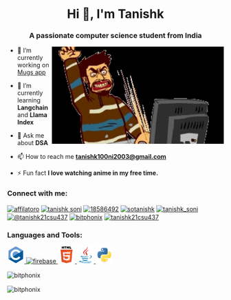 <h1 align="center">Hi 👋, I'm Tanishk</h1>
<h3 align="center">A passionate computer science student from India</h3>
<img align="right" alt="Coding" width="400" src="https://github.com/bitphonix/bitphonix/blob/main/Untitled%20video%20-%20Made%20with%20Clipchamp.gif">




- 🔭 I’m currently working on [Mugs app](https://mugsapp.in/)

- 🌱 I’m currently learning **Langchain** and **Llama Index**

- 💬 Ask me about **DSA**

- 📫 How to reach me **tanishk100ni2003@gmail.com**

- ⚡ Fun fact **I love watching anime in my free time.**

<h3 align="left">Connect with me:</h3>
<p align="left">
<a href="https://twitter.com/AffiliatorO" target="blank"><img align="center" src="https://raw.githubusercontent.com/rahuldkjain/github-profile-readme-generator/master/src/images/icons/Social/twitter.svg" alt="affilatoro" height="30" width="40" /></a>
<a href="https://linkedin.com/in/tanishk soni" target="blank"><img align="center" src="https://raw.githubusercontent.com/rahuldkjain/github-profile-readme-generator/master/src/images/icons/Social/linked-in-alt.svg" alt="tanishk soni" height="30" width="40" /></a>
<a href="https://stackoverflow.com/users/18586492" target="blank"><img align="center" src="https://raw.githubusercontent.com/rahuldkjain/github-profile-readme-generator/master/src/images/icons/Social/stack-overflow.svg" alt="18586492" height="30" width="40" /></a>
<a href="https://instagram.com/sotanishk" target="blank"><img align="center" src="https://raw.githubusercontent.com/rahuldkjain/github-profile-readme-generator/master/src/images/icons/Social/instagram.svg" alt="sotanishk" height="30" width="40" /></a>
<a href="https://www.codechef.com/users/tanishk_soni" target="blank"><img align="center" src="https://cdn.jsdelivr.net/npm/simple-icons@3.1.0/icons/codechef.svg" alt="tanishk_soni" height="30" width="40" /></a>
<a href="https://www.hackerrank.com/@tanishk21csu437" target="blank"><img align="center" src="https://raw.githubusercontent.com/rahuldkjain/github-profile-readme-generator/master/src/images/icons/Social/hackerrank.svg" alt="@tanishk21csu437" height="30" width="40" /></a>
<a href="https://www.leetcode.com/bitphonix" target="blank"><img align="center" src="https://raw.githubusercontent.com/rahuldkjain/github-profile-readme-generator/master/src/images/icons/Social/leet-code.svg" alt="bitphonix" height="30" width="40" /></a>
<a href="https://auth.geeksforgeeks.org/user/tanishk21csu437" target="blank"><img align="center" src="https://raw.githubusercontent.com/rahuldkjain/github-profile-readme-generator/master/src/images/icons/Social/geeks-for-geeks.svg" alt="tanishk21csu437" height="30" width="40" /></a>
</p>

<h3 align="left">Languages and Tools:</h3>
<p align="left"> <a href="https://www.cprogramming.com/" target="_blank" rel="noreferrer"> <img src="https://raw.githubusercontent.com/devicons/devicon/master/icons/c/c-original.svg" alt="c" width="40" height="40"/> </a> <a href="https://firebase.google.com/" target="_blank" rel="noreferrer"> <img src="https://www.vectorlogo.zone/logos/firebase/firebase-icon.svg" alt="firebase" width="40" height="40"/> </a> <a href="https://www.w3.org/html/" target="_blank" rel="noreferrer"> <img src="https://raw.githubusercontent.com/devicons/devicon/master/icons/html5/html5-original-wordmark.svg" alt="html5" width="40" height="40"/> </a> <a href="https://www.java.com" target="_blank" rel="noreferrer"> <img src="https://raw.githubusercontent.com/devicons/devicon/master/icons/java/java-original.svg" alt="java" width="40" height="40"/> </a> <a href="https://www.python.org" target="_blank" rel="noreferrer"> <img src="https://raw.githubusercontent.com/devicons/devicon/master/icons/python/python-original.svg" alt="python" width="40" height="40"/> </a> </p>

<p><img align="center" src="https://github-readme-stats.vercel.app/api/top-langs?username=bitphonix&show_icons=true&locale=en&layout=compact" alt="bitphonix" /></p>

<p><img align="center" src="https://github-readme-streak-stats.herokuapp.com/?user=bitphonix&" alt="bitphonix" /></p>
